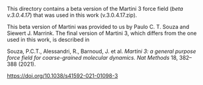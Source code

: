 This directory contains a beta version of the Martini 3 force field (*beta v.3.0.4.17*) that was used in this work (v.3.0.4.17.zip).

This beta version of Martini was provided to us by Paulo C. T. Souza and Siewert J. Marrink. The final version of Martini 3, which differs from the one used in this work, is described in

Souza, P.C.T., Alessandri, R., Barnoud, J. et al. _Martini 3: a general purpose force field for coarse-grained molecular dynamics._ *Nat Methods* 18, 382–388 (2021).

https://doi.org/10.1038/s41592-021-01098-3
